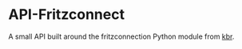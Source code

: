 # API-Fritzconnect

A small API built around the fritzconnection Python module from [kbr](https://github.com/kbr/fritzconnection).